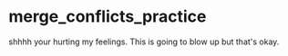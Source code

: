 # merge_conflicts_practice

shhhh your hurting my feelings.
This is going to blow up but that's okay.
